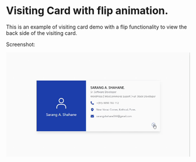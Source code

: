 # Visiting Card with flip animation.

This is an example of visiting card demo with a flip functionality to view the back side of the visiting card.

Screenshot:

![Demo](https://github.com/sarangshahane/visiting-card/blob/main/assets/images/v-card-demo.gif "Flipping Visiting Card")
